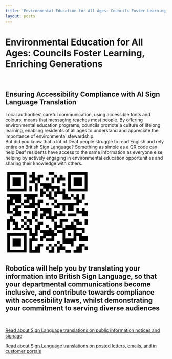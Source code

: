 ```yaml
---
title: 'Environmental Education for All Ages: Councils Foster Learning, Enriching Generations'
layout: posts
---
```


# Environmental Education for All Ages: Councils Foster Learning, Enriching Generations

![]()

## Ensuring Accessibility Compliance with AI Sign Language Translation

Local authorities' careful communication, using accessible fonts and colours, means that messaging reaches most people.  By offering environmental education programs, councils promote a culture of lifelong learning, enabling residents of all ages to understand and appreciate the importance of environmental stewardship.  
But did you know that a lot of Deaf people struggle to read English and rely entire on British Sign Language?
Something as simple as a QR code can help Deaf residents have access to the same information as everyone else, helping by actively engaging in environmental education opportunities and sharing their knowledge with others.

![QR Code](/posts/images/qr-contact.png)

## Robotica will help you by translating your information into British Sign Language, so that your departmental communications become inclusive, and contribute towards compliance with accessibility laws, whilst demonstrating your commitment to serving diverse audiences

<br/>

[Read about Sign Language translations on public information notices and signage](/solutions/gazette)

[Read about Sign Language translations on posted letters, emails, and in customer portals](/solutions/correspondent)
